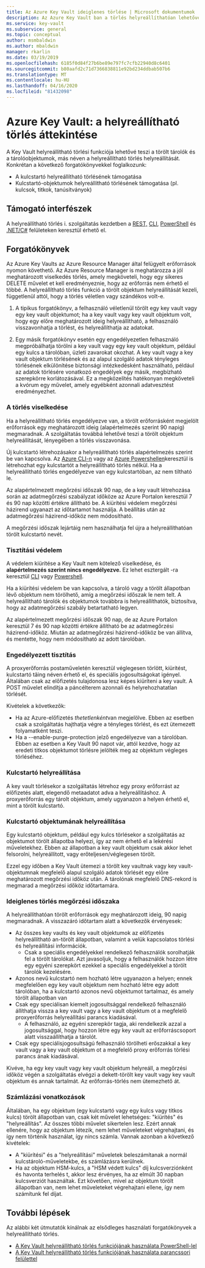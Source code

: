 ```yaml
---
title: Az Azure Key Vault ideiglenes törlése | Microsoft dokumentumok
description: Az Azure Key Vault ban a törlés helyreállíthatóan lehetővé teszi a törölt kulcstartók és kulcstartó-objektumok, például kulcsok, titkos kulcsok és tanúsítványok helyreállítását.
ms.service: key-vault
ms.subservice: general
ms.topic: conceptual
author: msmbaldwin
ms.author: mbaldwin
manager: rkarlin
ms.date: 03/19/2019
ms.openlocfilehash: 6185f0d84f27b6be89e797fc7cfb22940d8c6401
ms.sourcegitcommit: b80aafd2c71d7366838811e92bd234ddbab507b6
ms.translationtype: MT
ms.contentlocale: hu-HU
ms.lasthandoff: 04/16/2020
ms.locfileid: "81432098"
---
```

# <a name="azure-key-vault-soft-delete-overview"></a>Azure Key Vault: a helyreállítható törlés áttekintése

A Key Vault helyreállítható törlési funkciója lehetővé teszi a törölt tárolók és a tárolóobjektumok, más néven a helyreállítható törlés helyreállítását. Konkrétan a következő forgatókönyvekkel foglalkozunk:

- A kulcstartó helyreállítható törlésének támogatása
- Kulcstartó-objektumok helyreállítható törlésének támogatása (pl. kulcsok, titkok, tanúsítványok)

## <a name="supporting-interfaces"></a>Támogató interfészek

A helyreállítható törlés i. szolgáltatás kezdetben a [REST,](/rest/api/keyvault/) [CLI](soft-delete-cli.md), [PowerShell](soft-delete-powershell.md) és [.NET/C#](/dotnet/api/microsoft.azure.keyvault?view=azure-dotnet) felületeken keresztül érhető el.

## <a name="scenarios"></a>Forgatókönyvek

Az Azure Key Vaults az Azure Resource Manager által felügyelt erőforrások nyomon követhető. Az Azure Resource Manager is meghatározza a jól meghatározott viselkedés törlés, amely megköveteli, hogy egy sikeres DELETE művelet et kell eredményeznie, hogy az erőforrás nem érhető el többé. A helyreállítható törlés funkció a törölt objektum helyreállítását kezeli, függetlenül attól, hogy a törlés véletlen vagy szándékos volt-e.

1. A tipikus forgatókönyv, a felhasználó véletlenül törölt egy key vault vagy egy key vault objektumot; ha a key vault vagy key vault objektum volt, hogy egy előre meghatározott ideig helyreállítható, a felhasználó visszavonhatja a törlést, és helyreállíthatja az adatokat.

2. Egy másik forgatókönyv esetén egy engedélyezetlen felhasználó megpróbálhatja törölni a key vault vagy egy key vault objektum, például egy kulcs a tárolóban, üzleti zavarokat okozhat. A key vault vagy a key vault objektum törlésének és az alapul szolgáló adatok tényleges törlésének elkülönítése biztonsági intézkedésként használható, például az adatok törlésére vonatkozó engedélyek egy másik, megbízható szerepkörre korlátozásával. Ez a megközelítés hatékonyan megköveteli a kvórum egy művelet, amely egyébként azonnali adatvesztést eredményezhet.

### <a name="soft-delete-behavior"></a>A törlés viselkedése

Ha a helyreállítható törlés engedélyezve van, a törölt erőforrásként megjelölt erőforrások egy meghatározott ideig (alapértelmezés szerint 90 napig) megmaradnak. A szolgáltatás továbbá lehetővé teszi a törölt objektum helyreállítását, lényegében a törlés visszavonása.

Új kulcstartó létrehozásakor a helyreállítható törlés alapértelmezés szerint be van kapcsolva. Az [Azure CLI-n](soft-delete-cli.md) vagy az [Azure Powershellen](soft-delete-powershell.md)keresztül is létrehozhat egy kulcstartót a helyreállítható törlés nélkül. Ha a helyreállítható törlés engedélyezve van egy kulcstartóban, az nem tiltható le.

Az alapértelmezett megőrzési időszak 90 nap, de a key vault létrehozása során az adatmegőrzési szabályzat időköze az Azure Portalon keresztül 7 és 90 nap közötti értékre állítható be. A kiürítési védelem megőrzési házirend ugyanazt az időtartamot használja. A beállítás után az adatmegőrzési házirend-időköz nem módosítható.

A megőrzési időszak lejártáig nem használhatja fel újra a helyreállíthatóan törölt kulcstartó nevét.

### <a name="purge-protection"></a>Tisztítási védelem 

A védelem kiürítése a Key Vault nem kötelező viselkedése, és **alapértelmezés szerint nincs engedélyezve.** Ez lehet esztergált -ra keresztül [CLI](soft-delete-cli.md#enabling-purge-protection) vagy [Powershell](soft-delete-powershell.md#enabling-purge-protection).

Ha a kiürítési védelem be van kapcsolva, a tároló vagy a törölt állapotban lévő objektum nem törölhető, amíg a megőrzési időszak le nem telt. A helyreállítható tárolók és objektumok továbbra is helyreállíthatók, biztosítva, hogy az adatmegőrzési szabály betartatható legyen. 

Az alapértelmezett megőrzési időszak 90 nap, de az Azure Portalon keresztül 7 és 90 nap közötti értékre állítható be az adatmegőrzési házirend-időköz. Miután az adatmegőrzési házirend-időköz be van állítva, és mentette, hogy nem módosítható az adott tárolóban. 

### <a name="permitted-purge"></a>Engedélyezett tisztítás

A proxyerőforrás postaműveletén keresztül véglegesen törlött, kiürítést, kulcstartó tãing néven érhető el, és speciális jogosultságokat igényel. Általában csak az előfizetés tulajdonosa lesz képes kiüríteni a key vault. A POST művelet elindítja a páncélterem azonnali és helyrehozhatatlan törlését. 

Kivételek a következők:
- Ha az Azure-előfizetés *thetetlenként*van megjelölve. Ebben az esetben csak a szolgáltatás hajthatja végre a tényleges törlést, és ezt ütemezett folyamatként teszi. 
- Ha a --enable-purge-protection jelző engedélyezve van a tárolóban. Ebben az esetben a Key Vault 90 napot vár, attól kezdve, hogy az eredeti titkos objektumot törlésre jelölték meg az objektum végleges törléséhez.

### <a name="key-vault-recovery"></a>Kulcstartó helyreállítása

A key vault törlésekor a szolgáltatás létrehoz egy proxy erőforrást az előfizetés alatt, elegendő metaadatot adva a helyreállításhoz. A proxyerőforrás egy tárolt objektum, amely ugyanazon a helyen érhető el, mint a törölt kulcstartó. 

### <a name="key-vault-object-recovery"></a>Kulcstartó objektumának helyreállítása

Egy kulcstartó objektum, például egy kulcs törlésekor a szolgáltatás az objektumot törölt állapotba helyezi, így az nem érhető el a lekérési műveletekhez. Ebben az állapotban a key vault objektum csak akkor lehet felsorolni, helyreállított, vagy erőteljesen/véglegesen törölt. 

Ezzel egy időben a Key Vault ütemezi a törölt key vaultnak vagy key vault-objektumnak megfelelő alapul szolgáló adatok törlését egy előre meghatározott megőrzési időköz után. A tárolónak megfelelő DNS-rekord is megmarad a megőrzési időköz időtartamára.

### <a name="soft-delete-retention-period"></a>Ideiglenes törlés megőrzési időszaka

A helyreállíthatóan törölt erőforrások egy meghatározott ideig, 90 napig megmaradnak. A visszazáró időtartam alatt a következők érvényesek:

- Az összes key vaults és key vault objektumok az előfizetés helyreállítható an-törölt állapotban, valamint a velük kapcsolatos törlési és helyreállítási információk.
    - Csak a speciális engedélyekkel rendelkező felhasználók sorolhatják fel a törölt tárolókat. Azt javasoljuk, hogy a felhasználók hozzon létre egy egyéni szerepkört ezekkel a speciális engedélyekkel a törölt tárolók kezelésére.
- Azonos nevű kulcstartó nem hozható létre ugyanazon a helyen; ennek megfelelően egy key vault objektum nem hozható létre egy adott tárolóban, ha a kulcstartó azonos nevű objektumot tartalmaz, és amely törölt állapotban van 
- Csak egy speciálisan kiemelt jogosultsággal rendelkező felhasználó állíthatja vissza a key vault vagy a key vault objektum ot a megfelelő proxyerőforrás helyreállítási parancs kiadásával.
    - A felhasználó, az egyéni szerepkör tagja, aki rendelkezik azzal a jogosultsággal, hogy hozzon létre egy key vault az erőforráscsoport alatt visszaállíthatja a tárolót.
- Csak egy speciálisjogosultságú felhasználó törölheti erőszakkal a key vault vagy a key vault objektum ot a megfelelő proxy erőforrás törlési parancs ának kiadásával.

Kivéve, ha egy key vault vagy key vault objektum helyreáll, a megőrzési időköz végén a szolgáltatás elvégzi a dekett-törölt key vault vagy key vault objektum és annak tartalmát. Az erőforrás-törlés nem ütemezhető át.

### <a name="billing-implications"></a>Számlázási vonatkozások

Általában, ha egy objektum (egy kulcstartó vagy egy kulcs vagy titkos kulcs) törölt állapotban van, csak két művelet lehetséges: "kiürítés" és "helyreállítás". Az összes többi művelet sikertelen lesz. Ezért annak ellenére, hogy az objektum létezik, nem lehet műveleteket végrehajtani, és így nem történik használat, így nincs számla. Vannak azonban a következő kivételek:

- A "kiürítési" és a "helyreállítási" műveletek beleszámítanak a normál kulcstároló-műveletekbe, és számlázásra kerülnek.
- Ha az objektum HSM-kulcs, a "HSM védett kulcs" díj kulcsverziónként és havonta terhelés t, akkor lesz érvényes, ha az elmúlt 30 napban kulcsverziót használtak. Ezt követően, mivel az objektum törölt állapotban van, nem lehet műveleteket végrehajtani ellene, így nem számítunk fel díjat.

## <a name="next-steps"></a>További lépések

Az alábbi két útmutatók kínálnak az elsődleges használati forgatókönyvek a helyreállítható törlés.

- [A Key Vault helyreállítható törlés funkciójának használata PowerShell-lel](soft-delete-powershell.md) 
- [A Key Vault helyreállítható törlés funkciójának használata parancssori felülettel](soft-delete-cli.md)

